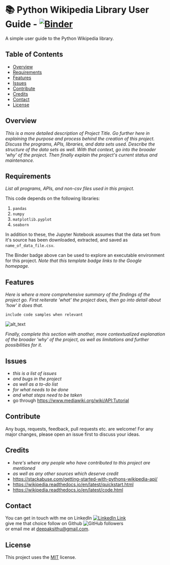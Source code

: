 # :books: Python Wikipedia Library User Guide -  [![Binder](https://mybinder.org/badge_logo.svg)](https://mybinder.org/v2/gh/deepaksithu/Music_Analysis_Winter_2020/master?filepath=Music_Analysis_Winter_2020.ipynb)


A simple user guide to the Python Wikipedia library.

## Table of Contents
- [Overview](#overview)
- [Requirements](#requirements) 
- [Features](#features)
- [Issues](#issues) 
- [Contribute](#contribute) 
- [Credits](#credits)
- [Contact](#contact)
- [License](#license)


## Overview
_This is a more detailed description of Project Title. Go further here in explaining the purpose and process behind the creation of this project. Discuss the programs, APIs, libraries, and data sets used. Describe the structure of the data sets as well. With that context, go into the broader 'why' of the project. Then finally explain the project's current status and maintenance._

## Requirements
_List all programs, APIs, and non-csv files used in this project._

This code depends on the following libraries:
1. `pandas`
2. `numpy`
3. `matplotlib.pyplot`
4. `seaborn`

In addition to these, the Jupyter Notebook assumes that the data set from it's source has been downloaded, extracted, and saved as `name_of_data_file.csv`.

The Binder badge above can be used to explore an executable environment for this project. _Note that this template badge links to the Google homepage._

## Features
_Here is where a more comprehensive summary of the findings of the project go. First reiterate 'what' the project does, then go into detail about 'how' it does that._
```
include code samples when relevant
```
![alt_text](/Annotation105829.png?raw=true "and images/screenshots")

_Finally, complete this section with another, more contextualized explanation of the broader 'why' of the project, as well as limitations and further possibilities for it._

## Issues
- _this is a list of issues_
- _and bugs in the project_
- _as well as a to-do list_
- _for what needs to be done_
- _and what steps need to be taken_
- go through https://www.mediawiki.org/wiki/API:Tutorial

## Contribute
Any bugs, requests, feedback, pull requests etc. are welcome! For any major changes, please open an issue first to discuss your ideas.

## Credits
- _here's where any people who have contributed to this project are mentioned_
- _as well as any other sources which deserve credit_
- https://stackabuse.com/getting-started-with-pythons-wikipedia-api/
- https://wikipedia.readthedocs.io/en/latest/quickstart.html
- https://wikipedia.readthedocs.io/en/latest/code.html

## Contact
You can get in touch with me on LinkedIn [![LinkedIn Link](https://img.shields.io/badge/Connect-deepaksithu-blue.svg?logo=linkedin&longCache=true&style=social&label=Connect
)](https://www.linkedin.com/in/deepaksithu) <br>
give me that choice follow on Github      ![GitHub followers](https://img.shields.io/github/followers/deepaksithu?style=social)<br>
or email me at deepaksithu@gmail.com.

## License
This project uses the [MIT](https://choosealicense.com/licenses/mit/) license. 
